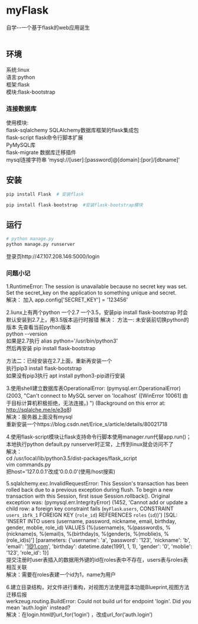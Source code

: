 # myFlask
自学--一个基于flask的web应用诞生<br>
<br>
## 环境
系统:linux<br>
语言:python<br>
框架:flask<br>
模块:flask-bootstrap <br>
### 连接数据库
使用模块:<br>
flask-sqlalchemy SQLAlchemy数据库框架的flask集成包<br>
flask-script flask命令行脚本扩展 <br>
PyMySQL库<br>
flask-migrate   数据库迁移插件<br>
mysql连接字符串  ‘mysql://[user]:[password]@[domain]:[por]/[dbname]’
<br>
## 安装
```python
pip install Flask  # 安装flask
```
```python
pip install flask-bootstrap  #安装flask-bootstrap模块
```
## 运行
```python
# python manage.py
python manage.py runserver
```
登录页http://47.107.208.146:5000/login<br>
### 问题小记
1.RuntimeError: The session is unavailable because no secret key was set.  Set the secret_key on the application to something unique and secret.<br>
解决：
加入  app.config['SECRET_KEY'] = '123456'<br>

2.liunx上有两个python 一个2.7 一个3.5，安装pip install flask-bootstrap 时会默认安装到2.7上，用3.5版本运行时报错
解决：
方法一: 未安装前切换python的版本
先查看当前python版本  
python --version<br>
如果是2.7执行
alias python='/usr/bin/python3'<br>
然后再安装
pip install flask-bootstrap<br>

方法二：已经安装在2.7上面，重新再安装一个<br>
执行pip3 install flask-bootstrap<br>
如果没有pip3执行 apt install python3-pip进行安装<br>

3.使用shell建立数据库表OperationalError: (pymysql.err.OperationalError) (2003, "Can't connect to MySQL server on 'localhost' ([WinError 10061] 由于目标计算机积极拒绝，无法连接。)
") (Background on this error at: http://sqlalche.me/e/e3q8)<br>
解决：服务器上面没有mysql  <br>
重新安装一个https://blog.csdn.net/Erice_s/article/details/80021718<br>

4.使用flask-script模块让flask支持命令行脚本使用manager.run代替app.run()；本地执行python default.py runserver时正常，上传到linux就会访问不了<br>
解决：<br>
cd /usr/local/lib/python3.5/dist-packages/flask_script<br>
vim commands.py<br>
把host='127.0.0.1'改成'0.0.0.0'(使用/host搜索)<br>

5.sqlalchemy.exc.InvalidRequestError: This Session's transaction has been rolled back due to a previous exception during flush. To begin a new transaction with this Session, first issue Session.rollback(). Original exception was: (pymysql.err.IntegrityError) (1452, 'Cannot add or update a child row: a foreign key constraint fails (`myFlask`.`users`, CONSTRAINT `users_ibfk_1` FOREIGN KEY (`role_id`) REFERENCES `roles` (`id`))') [SQL: 'INSERT INTO users (username, password, nickname, email, birthday, gender, moblie, role_id) VALUES (%(username)s, %(password)s, %(nickname)s, %(email)s, %(birthday)s, %(gender)s, %(moblie)s, %(role_id)s)'] [parameters: {'username': 'a', 'password': '123', 'nickname': 'b', 'email': '1@1.com', 'birthday': datetime.date(1991, 1, 1), 'gender': '0', 'moblie': '123', 'role_id': 1}]<br>
提交注册时user表插入的数据用外键的id在roles表中不存在，users表与roles表相互关联<br>
解决：需要在roles表建一个id为1，name为用户<br>

6.建立目录结构，对文件进行重构，对视图方法使用蓝本功能Blueprint,视图方法迁移后报<br>
werkzeug.routing.BuildError: Could not build url for endpoint 'login'. Did you mean 'auth.login' instead?<br>
解决：在login.html的url_for(‘login’) ，改成url_for(‘auth.login’)<br>
